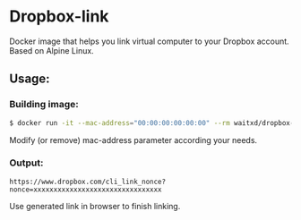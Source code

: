 # Dropbox-link

Docker image that helps you  link virtual computer to your Dropbox account.  
Based on Alpine Linux.

## Usage:

### Building image:
```sh
$ docker run -it --mac-address="00:00:00:00:00:00" --rm waitxd/dropbox-link
```
Modify (or remove) mac-address parameter according your needs.  

### Output:
```
https://www.dropbox.com/cli_link_nonce?nonce=xxxxxxxxxxxxxxxxxxxxxxxxxxxxxxxx
```

Use generated link in browser to finish linking.